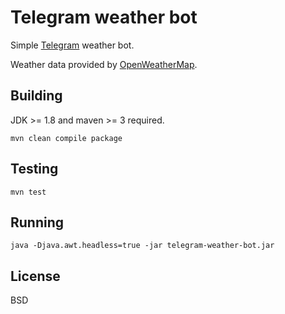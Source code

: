 Telegram weather bot
====================

Simple [Telegram](https://telegram.org/) weather bot.
 
Weather data provided by [OpenWeatherMap](http://openweathermap.org/).

Building
--------

JDK >= 1.8 and maven >= 3 required.

    mvn clean compile package
    
Testing
-------

    mvn test
    
Running
-------

    java -Djava.awt.headless=true -jar telegram-weather-bot.jar

License
-------

BSD
